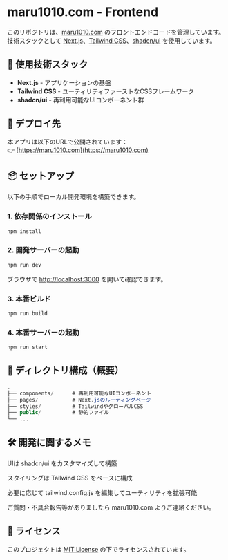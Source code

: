 # maru1010.com - Frontend

このリポジトリは、[maru1010.com](https://maru1010.com) のフロントエンドコードを管理しています。  
技術スタックとして [Next.js](https://nextjs.org/)、[Tailwind CSS](https://tailwindcss.com/)、[shadcn/ui](https://ui.shadcn.com/) を使用しています。

## 🔧 使用技術スタック

- **Next.js** - アプリケーションの基盤
- **Tailwind CSS** - ユーティリティファーストなCSSフレームワーク
- **shadcn/ui** - 再利用可能なUIコンポーネント群

## 🚀 デプロイ先

本アプリは以下のURLで公開されています：  
👉 [https://maru1010.com](https://maru1010.com)

## 📦 セットアップ

以下の手順でローカル開発環境を構築できます。

### 1. 依存関係のインストール

```bash
npm install
```

### 2. 開発サーバーの起動

```bash
npm run dev
```

ブラウザで <http://localhost:3000> を開いて確認できます。

### 3. 本番ビルド

```bash
npm run build
```

### 4. 本番サーバーの起動

```bash
npm run start
```

## 📂 ディレクトリ構成（概要）

```csharp
.
├── components/      # 再利用可能なUIコンポーネント
├── pages/           # Next.jsのルーティングページ
├── styles/          # TailwindやグローバルCSS
├── public/          # 静的ファイル
└── ...
```

## 🛠 開発に関するメモ

UIは shadcn/ui をカスタマイズして構築

スタイリングは Tailwind CSS をベースに構成

必要に応じて tailwind.config.js を編集してユーティリティを拡張可能

ご質問・不具合報告等がありましたら maru1010.com よりご連絡ください。

## 📄 ライセンス

このプロジェクトは [MIT License](https://opensource.org/license/mit/) の下でライセンスされています。
